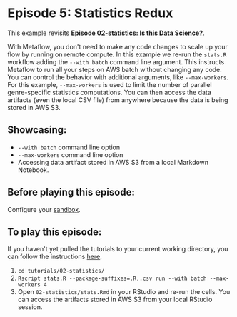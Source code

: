 # Episode 5: Statistics Redux

This example revisits [**Episode 02-statistics: Is this Data Science?**](../season-1-the-local-experience/episode02.md).

With Metaflow, you don't need to make any code changes to scale up your flow by running on remote compute. In this example we re-run the `stats.R` workflow adding the `--with batch` command line argument. This instructs Metaflow to run all your steps on AWS batch without changing any code. You can control the behavior with additional arguments, like `--max-workers`. For this example, `--max-workers` is used to limit the number of parallel genre-specific statistics computations. You can then access the data artifacts \(even the local CSV file\) from anywhere because the data is being stored in AWS S3.

## Showcasing:

- `--with batch` command line option
- `--max-workers` command line option
- Accessing data artifact stored in AWS S3 from a local Markdown Notebook.

## Before playing this episode:

Configure your [sandbox](../../../metaflow-on-aws/metaflow-sandbox.md).

## To play this episode:

If you haven't yet pulled the tutorials to your current working directory, you can follow the instructions [here](../#pull-tutorials).

1. `cd tutorials/02-statistics/`
2. `Rscript stats.R --package-suffixes=.R,.csv run --with batch --max-workers 4`
3. Open `02-statistics/stats.Rmd` in your RStudio and re-run the cells. You can access the artifacts stored in AWS S3 from your local RStudio session.
